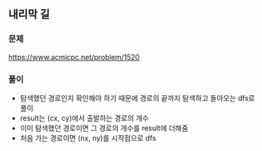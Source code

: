 ## 내리막 길
### 문제
https://www.acmicpc.net/problem/1520  
### 풀이
- 탐색했던 경로인지 확인해야 하기 때문에 경로의 끝까지 탐색하고 돌아오는 dfs로 풀이
- result는 (cx, cy)에서 출발하는 경로의 개수
- 이미 탐색했던 경로이면 그 경로의 개수를 result에 더해줌
- 처음 가는 경로이면 (nx, ny)를 시작점으로 dfs